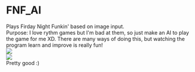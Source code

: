 # FNF_AI
Plays Firday Night Funkin' based on image input.<br/>
Purpose: I love rythm games but I'm bad at them, so just make an AI to play the game for me XD. There are many ways of doing this, but watching the program learn and improve is really fun!<br/>
<img src="./demo/0.gif"><br/>
<img src="./demo/1.gif"><br/>
Pretty good :)<br/>
